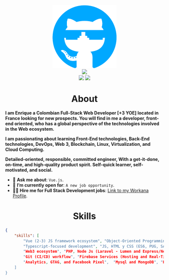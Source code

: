 <div align="center">
    <img src="GitHub.png" height="200" />
</div>
<div align="center">
    <img src="https://readme-typing-svg.herokuapp.com?color=%236FDA44&size=32&center=true&vCenter=true&width=600&height=50&lines=Hi+👋,+I'm+Enrique;Software+Developer;Freelancer;Web3+Builder" />
</div>
<div align="center">
    <a href="https://www.linkedin.com/in/ahmedfathydev/"><img src="https://img.shields.io/badge/Linkedin-0077b5?style=flat&logo=linkedin" /></a>
    <a href="https://www.upwork.com/freelancers/~0161140fda6fc43cb9"><img src="https://img.shields.io/badge/Upwork-494949?style=flat&logo=upwork" /></a>
</div>

<h1 align="center">About</h1>

**I am Enrique a Colombian Full-Stack Web Developer [+3 YOE] located in France looking for new prospects. You will find in me a developer, front-end oriented, who has a global perspective of the technologies involved in the Web ecosystem.**

**I am passionating about learning Front-End technologies, Back-End technologies, DevOps, Web 3, Blockchain, Linux, Virtualization, and Cloud Computing.**

**Detailed-oriented, responsible, committed engineer, With a get-it-done, on-time, and high-quality product spirit. Self-quick learner, self-motivated, and social.**

* 💬 **Ask me about**: `Vue.js`.
* 🤔 **I’m currently open for**: `A new job opportunity`.
* 👨‍💻 **Hire me for Full Stack Development jobs**: [Link to my Workana Profile]([https://www.upwork.com/freelancers/~0121ca7f3563e57c0b?s=1110580755107926016](https://www.workana.com/freelancer/c80a7f10d19f37c3f0bcad4aa103aa9f)).


<h1 align="center">Skills</h1>

```json
{
    "skills": [
        "Vue (2-3) JS framework ecosystem", "Object-Oriented Programming (OOP)", "Data Structures", "Problem Solving",
        "Typescript-focused development", "JS, HTML y CSS (ES6, PUG, SASS/POSTCSS), "Websockets handling", "Tailwind CSS",
        "Web3 ecosystem", "PHP, Node Js (Laravel - Lumen and Express/Nest.js)", "Entity Framework Core", "JSON Web Token (JWT)",
        "Git (CI/CD) workflow", "Firebase Services (Hosting and Real-Time Database)", "AWS ecosystem", "Clean Code",
        "Analytics, GTAG, and Facebook Pixel",  "Mysql and MongoDB", "PSD, AI and AE (mid-lev)"
    ]
}
```
